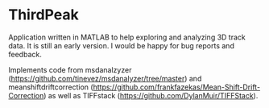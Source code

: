 # ThirdPeak
Application written in MATLAB to help exploring and analyzing 3D track data.
It is still an early version. I would be happy for bug reports and feedback.

Implements code from msdanalzyzer (https://github.com/tinevez/msdanalyzer/tree/master) and meanshiftdriftcorrection (https://github.com/frankfazekas/Mean-Shift-Drift-Correction) as well as TIFFstack (https://github.com/DylanMuir/TIFFStack).
